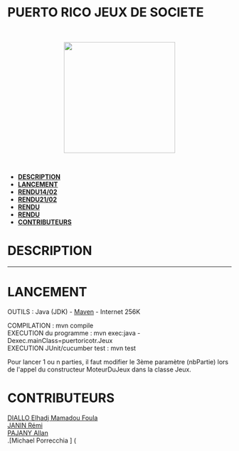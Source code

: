 # <H1>PUERTO RICO JEUX DE SOCIETE</H1>

<br/><p align="center"><img src="https://cf.geekdo-images.com/itemrep/img/ERdhn-fY5ScWqU1wdYDzEP9LzvM=/fit-in/246x300/pic158548.jpg" width="250" /></p><br/>

- **[DESCRIPTION](#description)**
- **[LANCEMENT](#lancement)**
- **[RENDU14/02](#rendu14/02)**
- **[RENDU21/02](#rendu21/02)**
- **[RENDU]()**
- **[RENDU]()**
- **[CONTRIBUTEURS](#contributeurs)**


# DESCRIPTION 

****


# LANCEMENT

OUTILS : Java (JDK) - [Maven](https://maven.apache.org/) - Internet 256K

COMPILATION                    : mvn compile<br/>
EXECUTION du programme         : mvn exec:java -Dexec.mainClass=puertoricotr.Jeux<br/>
EXECUTION JUnit/cucumber test  : mvn test

Pour lancer 1 ou n parties, il faut modifier le 3ème paramètre (nbPartie) lors de l'appel du constructeur MoteurDuJeux dans la classe Jeux.


# CONTRIBUTEURS 
 
[DIALLO Elhadj Mamadou Foula](https://github.com/Diallo-ucad)<br/>
[JANIN Rémi](https://github.com/Remi-janin)<br/>
[PAJANY Allan ](https://github.com/Allan06)<br/>
.[Michael Porrecchia ] (
